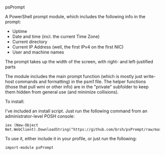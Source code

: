 psPrompt

A PowerShell prompt module, which includes the following info in the prompt:

* Uptime
* Date and time (incl. the current Time Zone)
* Current directory
* Current IP Address (well, the first IPv4 on the first NIC)
* User and machine names

The prompt takes up the width of the screen, with right- and left-justified parts

The module includes the main prompt function (which is mostly just write-host commands and formatting) in the psm1 file. The helper functions (those that pull wmi or other info) are in the "private" subfolder to keep them hidden from general use (and minimize collisions).

To install:

I've included an install script. Just run the following command from an administrator-level POSH console:

```
iex (New-Object Net.WebClient).DownloadString("https://github.com/brsh/psPrompt/raw/master/Install.ps1")
```

To use it, either include it in your profile, or just run the following:

```
import-module psPrompt
```

